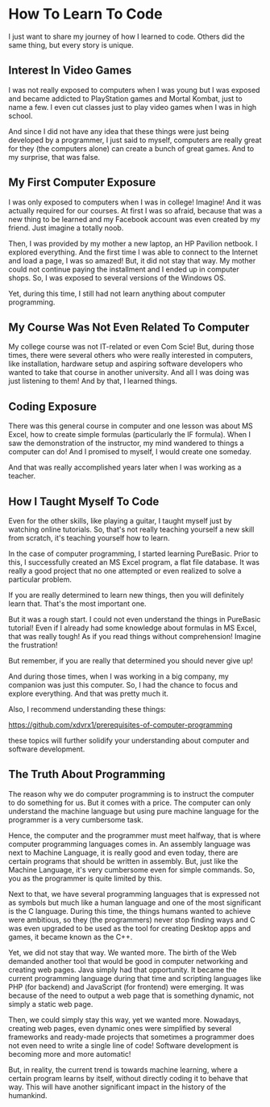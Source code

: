 # How To Learn To Code
I just want to share my journey of how I learned to code.
Others did the same thing, but every story is unique.

## Interest In Video Games
I was not really exposed to computers when I was young but
I was exposed and became addicted to PlayStation games 
and Mortal Kombat, just to name a few. I even cut classes
just to play video games when I was in high school.

And since I
did not have any idea that these things were just being
developed by a programmer, I just said to myself, 
computers are really great for they (the computers alone) 
can create a bunch of great games.
And to my surprise, that was false.

## My First Computer Exposure
I was only exposed to computers when I was in college! Imagine!
And it was actually required for our courses. At first I was
so afraid, because that was a new thing to be learned and
my Facebook account was even created by my friend.
Just imagine a totally noob.

Then, I was provided by my mother a new laptop, an HP Pavilion netbook.
I explored everything. And the first time I was able to connect 
to the Internet and load a page, I was so amazed! But, it did not stay
that way. My mother could not continue paying the installment
and I ended up in computer shops. 
So, I was exposed to several versions of the Windows OS.

Yet, during this time, I still had not learn anything about
computer programming.

## My Course Was Not Even Related To Computer
My college course was not IT-related or even Com Scie! But,
during those times, there were several others who were really interested
in computers, like installation, hardware setup and aspiring software
developers who wanted to take that course in another university. And all
I was doing was just listening to them! And by that, I learned things.

## Coding Exposure
There was this general course in computer and one lesson was about MS Excel,
how to create simple formulas (particularly the IF formula). 
When I saw the demonstration of the instructor,
my mind wandered to things a computer can do! 
And I promised to myself, I would create one someday.

And that was really accomplished years later when I was working as a teacher.

## How I Taught Myself To Code
Even for the other skills, like playing a guitar, I taught myself just by
watching online tutorials. So, that's not really teaching yourself a new skill
from scratch, it's teaching yourself how to learn.

In the case of computer programming, I started learning
PureBasic. Prior to this, I successfully created an MS Excel program, a flat
file database. It was really a good project that no one attempted or even
realized to solve a particular problem.

If you are really determined to learn new things, then you will definitely learn that.
That's the most important one.

But it was a rough start. I could not even understand the 
things in PureBasic tutorial!
Even if I already had some knowledge about formulas in MS Excel, that was really
tough! As if you read things without comprehension! Imagine the 
frustration!

But remember, if you are really that determined you should never give up!

And during those times, when I was working in a big company, my companion
was just this computer. So, I had the chance to 
focus and explore everything.
And that was pretty much it.

Also, I recommend understanding these things:  

<https://github.com/xdvrx1/prerequisites-of-computer-programming>

these topics will further solidify your understanding about
computer and software development.

## The Truth About Programming
The reason why we do computer programming is to instruct the computer
to do something for us. But it comes with a price.
The computer can only understand the machine language but using pure
machine language for the programmer is a very cumbersome task.

Hence, the computer and the programmer must meet halfway, that is where
computer programming languages comes in. An assembly language was next 
to Machine Language, it is really good and even today, there are certain 
programs that should be written in assembly.
But, just like the Machine Language, it's very cumbersome 
even for simple commands. So,
you as the programmer is quite limited by this.

Next to that, we have several programming languages that is expressed not as symbols but
much like a human language and one of the most significant is the C language. During
this time, the things humans wanted to achieve were ambitious, 
so they (the programmers) never stop finding ways
and C was even upgraded to be used as the tool for creating Desktop apps and games, 
it became known as the C++.

Yet, we did not stay that way. We wanted more. The birth of the Web demanded another tool
that would be good in computer networking and creating web pages. Java simply had that 
opportunity. It became the current programming language 
during that time and scripting languages like PHP (for backend) and 
JavaScript (for frontend) were emerging.
It was because of the need to output a web page 
that is something dynamic, not simply a static web page.

Then, we could simply stay this way, yet we wanted more. Nowadays, creating web pages,
even dynamic ones were simplified by several frameworks and 
ready-made projects that sometimes
a programmer does not even need to write a single line of code!
Software development is becoming more and more automatic!

But, in reality, the current trend is towards machine learning, where a certain program
learns by itself, without directly coding it to behave that way. This will have
another significant impact in the history of the humankind.

